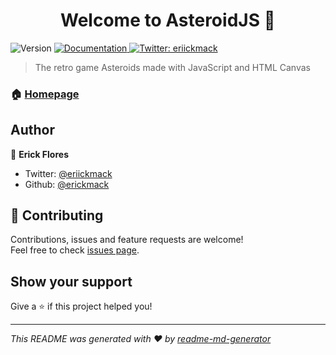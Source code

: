 <h1 align="center">Welcome to AsteroidJS 👋</h1>
<p>
  <img alt="Version" src="https://img.shields.io/badge/version-1.0.0-blue.svg?cacheSeconds=2592000" />
  <a href="https://github.com/erickmack/AsteroidsJS">
    <img alt="Documentation" src="https://img.shields.io/badge/documentation-yes-brightgreen.svg" target="_blank" />
  </a>
  <a href="https://twitter.com/eriickmack">
    <img alt="Twitter: eriickmack" src="https://img.shields.io/twitter/follow/eriickmack.svg?style=social" target="_blank" />
  </a>
</p>

> The retro game Asteroids made with JavaScript and HTML Canvas

### 🏠 [Homepage](https://erickmack.github.io/AsteroidsJS/)

## Author

👤 **Erick Flores**

* Twitter: [@eriickmack](https://twitter.com/eriickmack)
* Github: [@erickmack](https://github.com/erickmack)

## 🤝 Contributing

Contributions, issues and feature requests are welcome!<br />Feel free to check [issues page](https://github.com/erickmack/AsteroidsJS/issues).

## Show your support

Give a ⭐️ if this project helped you!

***
_This README was generated with ❤️ by [readme-md-generator](https://github.com/kefranabg/readme-md-generator)_